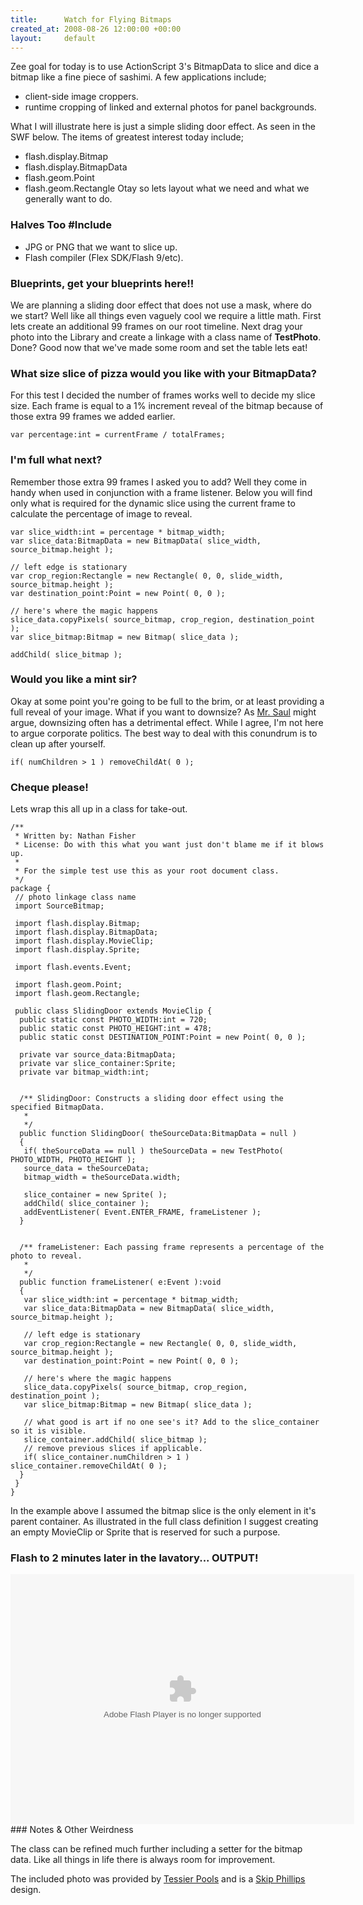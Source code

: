 ```yaml
---
title:      Watch for Flying Bitmaps
created_at: 2008-08-26 12:00:00 +00:00
layout:     default
---
```


Zee goal for today is to use ActionScript 3's BitmapData to slice and dice a bitmap like a fine piece of sashimi. A few applications include;

-   client-side image croppers.
-   runtime cropping of linked and external photos for panel backgrounds.

What I will illustrate here is just a simple sliding door effect. As seen in the SWF below. The items of greatest interest today include;

-   flash.display.Bitmap
-   flash.display.BitmapData
-   flash.geom.Point
-   flash.geom.Rectangle
    Otay so lets layout what we need and what we generally want to do.

### Halves Too \#Include

-   JPG or PNG that we want to slice up.
-   Flash compiler (Flex SDK/Flash 9/etc).

### Blueprints, get your blueprints here!!

We are planning a sliding door effect that does not use a mask, where do we start? Well like all things even vaguely cool we require a little math. First lets create an additional 99 frames on our root timeline. Next drag your photo into the Library and create a linkage with a class name of **TestPhoto**. Done? Good now that we've made some room and set the table lets eat!

### What size slice of pizza would you like with your BitmapData?

For this test I decided the number of frames works well to decide my slice size. Each frame is equal to a 1% increment reveal of the bitmap because of those extra 99 frames we added earlier.

`var percentage:int = currentFrame / totalFrames;`

### I'm full what next?

Remember those extra 99 frames I asked you to add? Well they come in handy when used in conjunction with a frame listener. Below you will find only what is required for the dynamic slice using the current frame to calculate the percentage of image to reveal.

    var slice_width:int = percentage * bitmap_width; 
    var slice_data:BitmapData = new BitmapData( slice_width, source_bitmap.height );

    // left edge is stationary
    var crop_region:Rectangle = new Rectangle( 0, 0, slide_width, source_bitmap.height );
    var destination_point:Point = new Point( 0, 0 );

    // here's where the magic happens
    slice_data.copyPixels( source_bitmap, crop_region, destination_point );
    var slice_bitmap:Bitmap = new Bitmap( slice_data );

    addChild( slice_bitmap );

### Would you like a mint sir?

Okay at some point you're going to be full to the brim, or at least providing a full reveal of your image. What if you want to downsize? As [Mr. Saul](http://www.johnralstonsaul.com/SUM_Unconscious.html) might argue, downsizing often has a detrimental effect. While I agree, I'm not here to argue corporate politics. The best way to deal with this conundrum is to clean up after yourself.

`if( numChildren > 1 ) removeChildAt( 0 );`

### Cheque please!

Lets wrap this all up in a class for take-out.

    /**
     * Written by: Nathan Fisher
     * License: Do with this what you want just don't blame me if it blows up. 
     * 
     * For the simple test use this as your root document class.
     */
    package {
     // photo linkage class name
     import SourceBitmap;

     import flash.display.Bitmap;
     import flash.display.BitmapData;
     import flash.display.MovieClip;
     import flash.display.Sprite;

     import flash.events.Event;

     import flash.geom.Point;
     import flash.geom.Rectangle;

     public class SlidingDoor extends MovieClip {
      public static const PHOTO_WIDTH:int = 720;
      public static const PHOTO_HEIGHT:int = 478;
      public static const DESTINATION_POINT:Point = new Point( 0, 0 );

      private var source_data:BitmapData;
      private var slice_container:Sprite;
      private var bitmap_width:int;


      /** SlidingDoor: Constructs a sliding door effect using the specified BitmapData.
       *
       */
      public function SlidingDoor( theSourceData:BitmapData = null )
      {
       if( theSourceData == null ) theSourceData = new TestPhoto( PHOTO_WIDTH, PHOTO_HEIGHT );
       source_data = theSourceData;
       bitmap_width = theSourceData.width;

       slice_container = new Sprite( );
       addChild( slice_container );
       addEventListener( Event.ENTER_FRAME, frameListener );
      }


      /** frameListener: Each passing frame represents a percentage of the photo to reveal.
       *
       */
      public function frameListener( e:Event ):void
      {
       var slice_width:int = percentage * bitmap_width; 
       var slice_data:BitmapData = new BitmapData( slice_width, source_bitmap.height );

       // left edge is stationary
       var crop_region:Rectangle = new Rectangle( 0, 0, slide_width, source_bitmap.height );
       var destination_point:Point = new Point( 0, 0 );

       // here's where the magic happens
       slice_data.copyPixels( source_bitmap, crop_region, destination_point );
       var slice_bitmap:Bitmap = new Bitmap( slice_data );

       // what good is art if no one see's it? Add to the slice_container so it is visible.
       slice_container.addChild( slice_bitmap );
       // remove previous slices if applicable.
       if( slice_container.numChildren > 1 ) slice_container.removeChildAt( 0 );
      }
     }
    }

In the example above I assumed the bitmap slice is the only element in it's parent container. As illustrated in the full class definition I suggest creating an empty MovieClip or Sprite that is reserved for such a purpose.

### Flash to 2 minutes later in the lavatory... OUTPUT!

<object type="application/x-shockwave-flash" data="/images/phototest.swf" width="550" height="400">
<param name="movie" value="/images/phototest.swf" />

</object>
### Notes & Other Weirdness

The class can be refined much further including a setter for the bitmap data. Like all things in life there is always room for improvement.

The included photo was provided by [Tessier Pools](http://www.tessierpools.com/) and is a [Skip Phillips](http://www.questarpools.com/) design.
